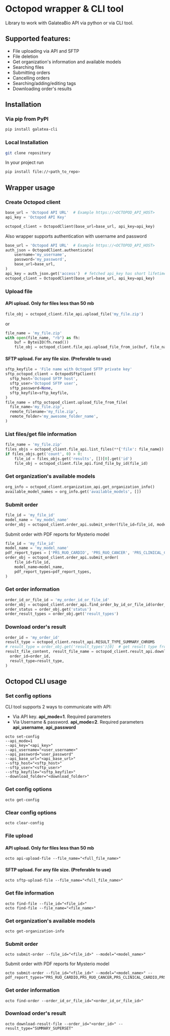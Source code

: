 # Octopod wrapper & CLI tool
Library to work with GalateaBio API via python or via CLI tool.

## Supported features:
* File uploading via API and SFTP
* File deletion
* Get organization's information and available models
* Searching files
* Submitting orders
* Cancelling orders
* Searching/adding/editing tags
* Downloading order's results


## Installation
### Via pip from PyPI
```sh
pip install galatea-cli
```

### Local Installation
```sh
git clone repository
```
In your project run 
```sh
pip install file://<path_to_repo>
```


## Wrapper usage
### Create Octopod client
```python
base_url = 'Octopod API URL'  # Example https://<OCTOPOD_API_HOST>
api_key = 'Octopod API Key'

octopod_client = OctopodClient(base_url=base_url, api_key=api_key)
```

Also wrapper supports authentication with username and password
```python
base_url = 'Octopod API URL'  # Example https://<OCTOPOD_API_HOST>
auth_json = OctopodClient.authenticate(
    username='my_username',
    password='my_password',
    base_url=base_url,
)
api_key = auth_json.get('access')  # fetched api_key has short lifetime!
octopod_client = OctopodClient(base_url=base_url, api_key=api_key)
```

### Upload file
#### API upload. Only for files less than 50 mb
```python
file_obj = octopod_client.file_api.upload_file('my_file.zip')
```
or
```python
file_name = 'my_file.zip'
with open(file_name, "rb") as fh:
    buf = BytesIO(fh.read())
    file_obj = octopod_client.file_api.upload_file_from_io(buf, file_name)
```
#### SFTP upload. For any file size. (Preferable to use)
```python
sftp_keyfile = 'File name with Octopod SFTP private key'
sftp_octopod_client = OctopodSftpClient(
  sftp_host='Octopod SFTP host',
  sftp_user='Octopod SFTP user',
  sftp_password=None,
  sftp_keyfile=sftp_keyfile,
)
file_name = sftp_octopod_client.upload_file_from_file(
  file_name='my_file.zip',
  remote_filename='my_file.zip',
  remote_folder='my_awesome_folder_name',
)
```

### List files/get file information
```python
file_name = 'my_file.zip'
files_objs = octopod_client.file_api.list_files(**{'file': file_name})
if files_objs.get('count', 0) > 0:
    file_id = files_objs.get('results', [])[0].get('id')
    file_obj = octopod_client.file_api.find_file_by_id(file_id)
```

### Get organization's available models
```python
org_info = octopod_client.organization_api.get_organization_info()
available_model_names = org_info.get('available_models', [])
```

### Submit order
```python
file_id = 'my_file_id'
model_name = 'my_model_name'
order_obj = octopod_client.order_api.submit_order(file_id=file_id, model_name=model_name)
```
Submit order with PDF reports for Mysterio model
```python
file_id = 'my_file_id'
model_name = 'my_model_name'
pdf_report_types = ['PRS_RUO_CARDIO', 'PRS_RUO_CANCER', 'PRS_CLINICAL_CARDIO', 'PRS_CLINICAL_CANCER']  # all possible PDF report types
order_obj = octopod_client.order_api.submit_order(
    file_id=file_id, 
    model_name=model_name, 
    pdf_report_types=pdf_report_types,
)
```

### Get order information
```python
order_id_or_file_id = 'my_order_id_or_file_id'
order_obj = octopod_client.order_api.find_order_by_id_or_file_id(order_id_or_file_id)
order_status = order_obj.get('status')
order_result_types = order_obj.get('result_types')
```

### Download order's result
```python
order_id = 'my_order_id'
result_type = octopod_client.result_api.RESULT_TYPE_SUMMARY_CHROMS  
# result_type = order_obj.get('result_types')[0]  # get result type from order info
result_file_content, result_file_name = octopod_client.result_api.download_result_file(
  order_id=order_id, 
  result_type=result_type,
)
```


## Octopod CLI usage
### Set config options
CLI tool supports 2 ways to communicate with API:
* Via API key. **api_mode=1**. Required parameters
* Via Username & password. **api_mode=2**. Required parameters **api_username**, **api_password**
```shell
octo set-config 
--api_mode=1
--api_key="<api_key>"
--api_username="<user_username>"
--api_password="user_password" 
--api_base_url="<api_base_url>" 
--sftp_host="<sftp_host>" 
--sftp_user="<sftp_user>" 
--sftp_keyfile="<sftp_keyfile>" 
--download_folder="<download_folder>"
```

### Get config options
```shell
octo get-config
```

### Clear config options
```shell
octo clear-config
```

### File upload
#### API upload. Only for files less than 50 mb
```shell
octo api-upload-file --file_name="<full_file_name>"
```
#### SFTP upload. For any file size. (Preferable to use)
```shell
octo sftp-upload-file --file_name="<full_file_name>"
```

### Get file information
```shell
octo find-file --file_id="<file_id>"
octo find-file --file_name="<file_name>"
```

### Get organization's available models
```shell
octo get-organization-info
```

### Submit order
```shell
octo submit-order --file_id="<file_id>" --model="<model_name>"
```
Submit order with PDF reports for Mysterio model
```shell
octo submit-order --file_id="<file_id>" --model="<model_name>" --pdf_report_types="PRS_RUO_CARDIO,PRS_RUO_CANCER,PRS_CLINICAL_CARDIO,PRS_CLINICAL_CANCER"
```

### Get order information
```shell
octo find-order --order_id_or_file_id="<order_id_or_file_id>"
```

### Download order's result
```shell
octo download-result-file --order_id="<order_id>" --result_type="SUMMARY_SUPERSET"
```
